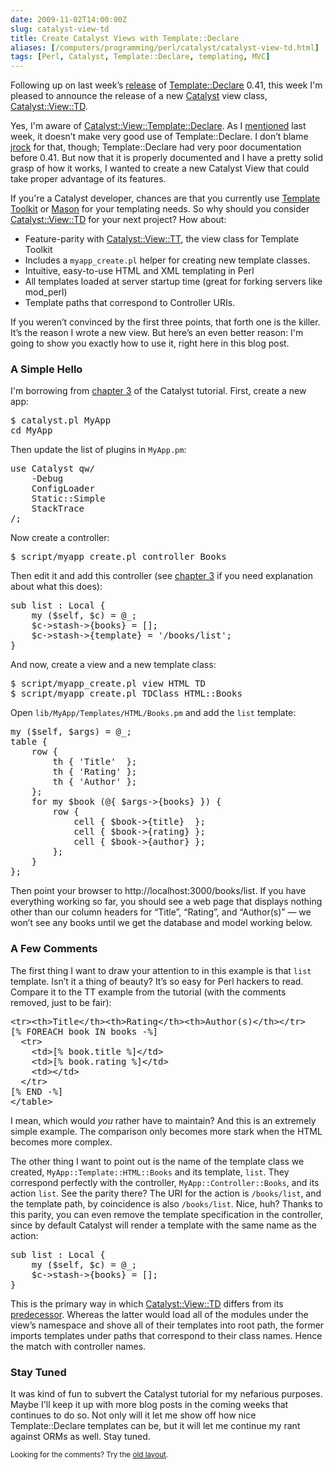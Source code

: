 ```yaml
--- 
date: 2009-11-02T14:00:00Z
slug: catalyst-view-td
title: Create Catalyst Views with Template::Declare
aliases: [/computers/programming/perl/catalyst/catalyst-view-td.html]
tags: [Perl, Catalyst, Template::Declare, templating, MVC]
---
```


<p>Following up on last week’s
<a href="/computers/programming/perl/modules/template-declare-documented.html" title="Template Declare Explained">release</a> of
<a href="http://search.cpan.org/perldoc?Template::Declare" title="Template::Declare on CPAN">Template::Declare</a>
0.41, this week I'm pleased to announce the release of a new
<a href="http://www.catalystframework.org/">Catalyst</a> view class,
<a href="http://search.cpan.org/perldoc?Catalyst::View::TD" title="Catalyst::View::TD on CPAN">Catalyst::View::TD</a>.</p>

<p>Yes, I'm aware of
<a href="http://search.cpan.org/perldoc?Catalyst::View::Template::Declare">Catalyst::View::Template::Declare</a>.
As I <a href="/computers/programming/perl/modules/template-declare-documented.html" title="Template Declare Explained">mentioned</a>
last week, it doesn’t make very good use of Template::Declare. I don’t blame
<a href="http://blog.jrock.us/">jrock</a> for that, though; Template::Declare had very
poor documentation before 0.41. But now that it is properly documented and I
have a pretty solid grasp of how it works, I wanted to create a new Catalyst
View that could take proper advantage of its features.</p>

<p>If you're a Catalyst developer, chances are that you currently use
<a href="http://search.cpan.org/perldoc?Template" title="Template Toolkit on CPAN">Template Toolkit</a>
or <a href="http://search.cpan.org/perldoc?HTML::Mason" title="Mason on CPAN">Mason</a>
for your templating needs. So why should you consider
<a href="http://search.cpan.org/perldoc?Catalyst::View::TD" title="Catalyst::View::TD on CPAN">Catalyst::View::TD</a>
for your next project? How about:</p>

<ul>
<li>Feature-parity with <a href="http://search.cpan.org/perldoc?Catalyst::View::TT" title="Catalyst::View::TT">Catalyst::View::TT</a>, the view class for Template Toolkit</li>
<li>Includes a <code>myapp_create.pl</code> helper for creating new template classes.</li>
<li>Intuitive, easy-to-use HTML and XML templating in Perl</li>
<li>All templates loaded at server startup time (great for forking servers like mod_perl)</li>
<li>Template paths that correspond to Controller URIs.</li>
</ul>


<p>If you weren’t convinced by the first three points, that forth one is the
killer. It’s the reason I wrote a new view. But here’s an even better reason:
I'm going to show you exactly how to use it, right here in this blog post.</p>

<h3>A Simple Hello</h3>

<p>I'm borrowing from
<a href="http://search.cpan.org/perldoc?Catalyst::Manual::Tutorial::03_MoreCatalystBasics" title="Catalyst Tutorial - Chapter 3: More Catalyst Application Development Basics">chapter 3</a>
of the Catalyst tutorial. First, create a new app:</p>

<pre>
$ catalyst.pl MyApp
cd MyApp
</pre>

<p>Then update the list of plugins in <code>MyApp.pm</code>:</p>

<pre>
use Catalyst qw/
    -Debug
    ConfigLoader
    Static::Simple
    StackTrace
/;
</pre>

<p>Now create a controller:</p>

<pre>
$ script/myapp_create.pl controller Books
</pre>

<p>Then edit it and add this controller (see
<a href="http://search.cpan.org/perldoc?Catalyst::Manual::Tutorial::03_MoreCatalystBasics" title="Catalyst Tutorial - Chapter 3: More Catalyst Application Development Basics">chapter 3</a>
if you need explanation about what this does):</p>

<pre>
sub list : Local {
    my ($self, $c) = @_;
    $c-&gt;stash-&gt;{books} = [];
    $c-&gt;stash-&gt;{template} = &#x27;/books/list&#x27;;
}
</pre>

<p>And now, create a view and a new template class:</p>

<pre>
$ script/myapp_create.pl view HTML TD
$ script/myapp_create.pl TDClass HTML::Books
</pre>

<p>Open <code>lib/MyApp/Templates/HTML/Books.pm</code> and add the <code>list</code> template:</p>

<pre>
my ($self, $args) = @_;
table {
    row {
        th { &#x27;Title&#x27;  };
        th { &#x27;Rating&#x27; };
        th { &#x27;Author&#x27; };
    };
    for my $book (@{ $args-&gt;{books} }) {
        row {
            cell { $book-&gt;{title}  };
            cell { $book-&gt;{rating} };
            cell { $book-&gt;{author} };
        };
    }
};
</pre>


<p>Then point your browser to http://localhost:3000/books/list. If you have
everything working so far, you should see a web page that displays nothing
other than our column headers for “Title”, “Rating”, and “Author(s)” — we
won’t see any books until we get the database and model working below.</p>

<h3>A Few Comments</h3>

<p>The first thing I want to draw your attention to in this example is that
<code>list</code> template. Isn’t it a thing of beauty? It’s so easy for Perl hackers to
read. Compare it to the TT example from the tutorial (with the comments
removed, just to be fair):</p>

<pre>
&lt;tr&gt;&lt;th&gt;Title&lt;/th&gt;&lt;th&gt;Rating&lt;/th&gt;&lt;th&gt;Author(s)&lt;/th&gt;&lt;/tr&gt;
[% FOREACH book IN books -%]
  &lt;tr&gt;
    &lt;td&gt;[% book.title %]&lt;/td&gt;
    &lt;td&gt;[% book.rating %]&lt;/td&gt;
    &lt;td&gt;&lt;/td&gt;
  &lt;/tr&gt;
[% END -%]
&lt;/table&gt;
</pre>

<p>I mean, which would <em>you</em> rather have to maintain? And this is an extremely
simple example. The comparison only becomes more stark when the HTML becomes
more complex.</p>

<p>The other thing I want to point out is the name of the template
class we created, <code>MyApp::Template::HTML::Books</code> and its
template, <code>list</code>. They correspond perfectly with the
controller, <code>MyApp::Controller::Books</code>, and its action
<code>list</code>. See the parity there? The URI for the action is
<code>/books/list</code>, and the template path, by coincidence is
also <code>/books/list</code>. Nice, huh? Thanks to this parity, you
can even remove the template specification in the controller, since by
default Catalyst will render a template with the same name as the
action:</p>

<pre>
sub list : Local {
    my ($self, $c) = @_;
    $c-&gt;stash-&gt;{books} = [];
}
</pre>

<p>This is the primary way in which
<a href="http://search.cpan.org/perldoc?Catalyst::View::TD" title="Catalyst::View::TD on CPAN">Catalyst::View::TD</a>
differs from its
<a href="http://search.cpan.org/perldoc?Catalyst::View::Template::Declare">predecessor</a>.
Whereas the latter would load all of the modules under the view’s namespace
and shove all of their templates into root path, the former imports templates
under paths that correspond to their class names. Hence the match with
controller names.</p>

<h3>Stay Tuned</h3>

<p>It was kind of fun to subvert the Catalyst tutorial for my nefarious purposes.
Maybe I'll keep it up with more blog posts in the coming weeks that continues
to do so. Not only will it let me show off how nice Template::Declare
templates can be, but it will let me continue my rant against ORMs as well.
Stay tuned.</p>

<p class="past"><small>Looking for the comments? Try the <a rel="nofollow" href="//past.justatheory.com/computers/programming/perl/catalyst/catalyst-view-td.html">old layout</a>.</small></p>


